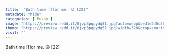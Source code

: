 ```yaml
---
title:  "Bath time [f]or me. 😜 [22]"
metadate: "hide"
categories: [ Pussy ]
image: "https://preview.redd.it/0jvp3pqpydq51.jpg?auto=webp&s=d1e245c36f754ecaa62ccdc752c7ac86f0680ccd"
thumb: "https://preview.redd.it/0jvp3pqpydq51.jpg?width=320&crop=smart&auto=webp&s=e56aeadc4292c86a3be5dd5d2560da885e1b52e3"
visit: ""
---
```

Bath time [f]or me. 😜 [22]
